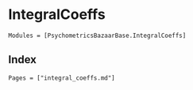 # IntegralCoeffs

```@autodocs
Modules = [PsychometricsBazaarBase.IntegralCoeffs]
```

## Index

```@index
Pages = ["integral_coeffs.md"]
```